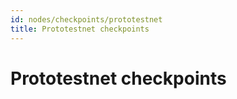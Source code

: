 ```yaml
---
id: nodes/checkpoints/prototestnet
title: Prototestnet checkpoints
---
```


# Prototestnet checkpoints

<div class="zq2_checkpoints" list="https://checkpoints.zq2-prototestnet.zilliqa.com/" api="https://api.zq2-prototestnet.zilliqa.com" number=4 />

